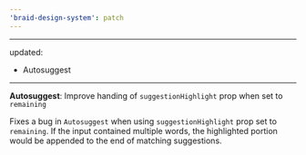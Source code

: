 ```yaml
---
'braid-design-system': patch
---
```


---
updated:
  - Autosuggest
---

**Autosuggest**: Improve handing of `suggestionHighlight` prop when set to `remaining`

Fixes a bug in `Autosuggest` when using `suggestionHighlight` prop set to `remaining`.
If the input contained multiple words, the highlighted portion would be appended to the end of matching suggestions.
